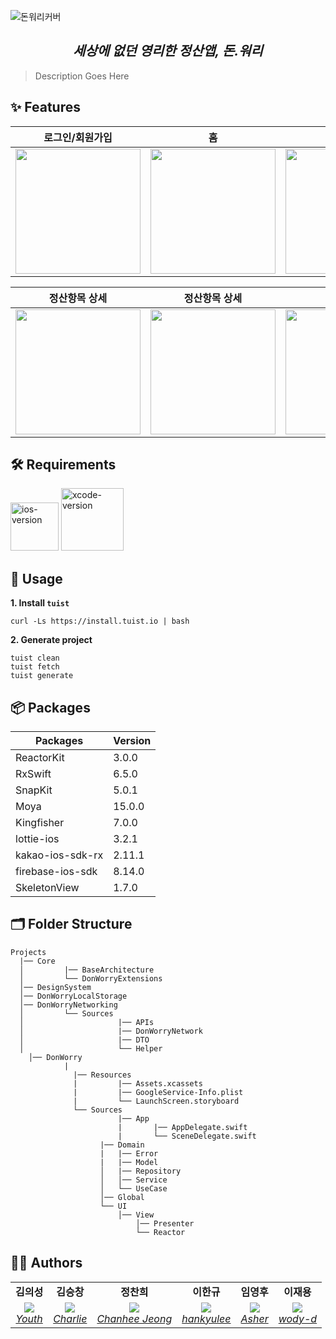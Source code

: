![돈워리커버](https://user-images.githubusercontent.com/63157395/191316581-4f360071-0929-42fe-bded-a44a09e3f922.png)


<h2 align="center"><i>세상에 없던 영리한 정산앱, 돈.워리</i></h2>

> Description Goes Here

## ✨ Features

| 로그인/회원가입 | 홈 | 정산방 | 정산방 생성 | 정산방 참가 | 정산항목 참여 |  
|:---:|:---:|:---:|:---:|:---:|:---:|
| <img width="200" src=""> | <img width="200" src=""> | <img width="200" src=""> | <img width="200" src=""> | <img width="200" src=""> | <img width="200" src=""> |  


| 정산항목 상세 | 정산항목 상세 | 받을돈 | 줄돈 | 알림 | 프로필 |
|:---:|:---:|:---:|:---:|:---:|:---:|
| <img width="200" src="">| <img width="200" src=""> | <img width="200" src=""> | <img width="200" src=""> | <img width="200" src=""> | <img width="200" src=""> |  



## 🛠 Requirements

<img width="77" alt="ios-version" src="https://img.shields.io/badge/iOS-15.0%2B-lightgrey"> 
<img width="100" alt="xcode-version" src="https://img.shields.io/badge/Xcode-13.4.1-informational"> 


## 🚀 Usage

<b> 1. Install `tuist` </b>

```
curl -Ls https://install.tuist.io | bash 
```

<b> 2. Generate project </b>

```
tuist clean
tuist fetch
tuist generate
```

## 📦 Packages

| Packages       | Version |
| ---------------- | ------- |
| ReactorKit       | 3.0.0   |
| RxSwift          | 6.5.0   |
| SnapKit          | 5.0.1   |
| Moya             | 15.0.0  |
| Kingfisher       | 7.0.0   |
| lottie-ios       | 3.2.1   |
| kakao-ios-sdk-rx | 2.11.1  |
| firebase-ios-sdk | 8.14.0  |
| SkeletonView     | 1.7.0   |



## 🗂 Folder Structure

```
Projects
  |── Core
  │			|── BaseArchitecture
  │			└── DonWorryExtensions
  │── DesignSystem
  │── DonWorryLocalStorage
  │── DonWorryNetworking
  │			└── Sources
  │						|── APIs
  │						|── DonWorryNetwork
  │						|── DTO
  │						└── Helper
	│── DonWorry
  			|
			  |── Resources
			  |			|── Assets.xcassets
			  |			|── GoogleService-Info.plist
			  |			└── LaunchScreen.storyboard
			  └── Sources
			  			|── App
			  			|		|── AppDelegate.swift
			  			|		└── SceneDelegate.swift
			        |── Domain
			        |   |── Error
			        |   |── Model
			        │   |── Repository
			        │   │── Service
			        │   └── UseCase
			        │── Global
			        └── UI
			           	│── View
			        		│── Presenter
			       			└── Reactor
```


<!-- <h3 align="center"><i>트라잇의 iOS Developers</i></h3> -->
## 👨‍💻 Authors
<p align="center">
<table>
    <tr align="center">
        <td><B>김의성<B></td>
        <td><B>김승창<B></td>
        <td><B>정찬희<B></td>
        <td><B>이한규<B></td>
        <td><B>임영후<B></td>
        <td><B>이재용<B></td>
    </tr>
    <tr align="center">
        <td>
            <img src="https://github.com/kimscastle.png?size=100">
            <br>
            <a href="https://github.com/kimscastle"><I>Youth</I></a>
        </td>
        <td>
            <img src="https://github.com/LentoAssai.png?size=100">
            <br>
            <a href="https://github.com/LentoAssai"><I>Charlie</I></a>
        </td>
        <td>
            <img src="https://github.com/chaneeii.png?size=100">
            <br>
            <a href="https://github.com/chaneeii"><I>Chanhee Jeong</I></a>
        </td>
        <td>
            <img src="https://github.com/kyustudyo.png?size=100">
            <br>
            <a href="https://github.com/kyustudyo"><I>hankyulee</I></a>
        </td>
        <td>
            <img src="https://github.com/Asher3576.png?size=100">
            <br>
            <a href="https://github.com/Asher3576"><I>Asher</I></a>
        </td>
        <td>
            <img src="https://github.com/wody-d.png?size=100">
            <br>
            <a href="https://github.com/wody-d"><I>wody-d</I></a>
        </td>
    </tr>
</table>
</p>
